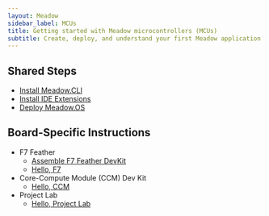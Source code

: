 ```yaml
---
layout: Meadow
sidebar_label: MCUs
title: Getting started with Meadow microcontrollers (MCUs)
subtitle: Create, deploy, and understand your first Meadow application.
---
```


## Shared Steps

* [Install Meadow.CLI](/Meadow/Getting_Started/Meadow%2ECLI/)
* [Install IDE Extensions](../IDE_Extensions/)
* [Deploy Meadow.OS](../Deploying_Meadow%2EOS/)

## Board-Specific Instructions

* F7 Feather
    * [Assemble F7 Feather DevKit](Assemble_F7Feather_DevKit/)
    * [Hello, F7](F7_Feather/)
* Core-Compute Module (CCM) Dev Kit
    * [Hello, CCM](Core_Compute_Module_DevKit/)
* Project Lab
    * [Hello, Project Lab](Project_Lab/)
